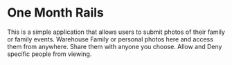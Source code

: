 # One Month Rails
This is a simple application that allows users to submit photos of their family or family events. Warehouse Family or personal photos here and access them from anywhere. Share them with anyone you choose. Allow and Deny specific people from viewing.  

